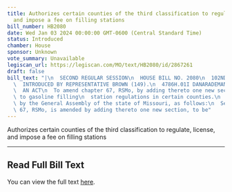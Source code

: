 ```yaml
---
title: Authorizes certain counties of the third classification to regulate, license,
  and impose a fee on filling stations
bill_number: HB2080
date: Wed Jan 03 2024 00:00:00 GMT-0600 (Central Standard Time)
status: Introduced
chamber: House
sponsor: Unknown
vote_summary: Unavailable
legiscan_url: https://legiscan.com/MO/text/HB2080/id/2867261
draft: false
bill_text: "|\n  SECOND REGULAR SESSION\n  HOUSE BILL NO. 2080\n  102ND GENERAL ASSEMBLY\n\
  \  INTRODUCED BY REPRESENTATIVE BROWN (149).\n  4786H.01I DANARADEMANMILLER,ChiefClerk\n\
  \  AN ACT\n  To amend chapter 67, RSMo, by adding thereto one new section relating\
  \ to gasoline filling\n  station regulations in certain counties.\n  Be it enacted\
  \ by the General Assembly of the state of Missouri, as follows:\n  Section A. Chapter\
  \ 67, RSMo, is amended by adding thereto one new section, to be"
---
```

Authorizes certain counties of the third classification to regulate, license, and impose a fee on filling stations

---

## Read Full Bill Text

You can view the full text [here](https://legiscan.com/MO/text/HB2080/id/2867261).
